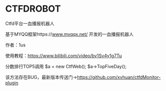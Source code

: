 # CTFDROBOT
Ctfd平台一血播报机器人

基于MYQQ框架https://www.myqqx.net/ 开发的一血播报机器人

作者：1us

使用教程：https://www.bilibili.com/video/bv1Sv4y1g7Tu

分数排行TOP5调用
$a = new CtfWeb();
$a->TopFiveDay();

该方法存在BUG，最新版本传送门->https://github.com/xvhuan/ctfdMonitor-plugin
